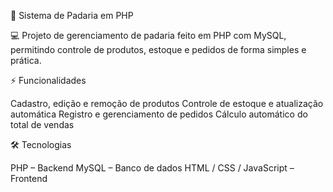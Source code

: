 🥐 Sistema de Padaria em PHP

💻 Projeto de gerenciamento de padaria feito em PHP com MySQL, permitindo controle de produtos, estoque e pedidos de forma simples e prática.

⚡ Funcionalidades

Cadastro, edição e remoção de produtos
Controle de estoque e atualização automática
Registro e gerenciamento de pedidos
Cálculo automático do total de vendas

🛠 Tecnologias

PHP – Backend
MySQL – Banco de dados
HTML / CSS / JavaScript – Frontend

